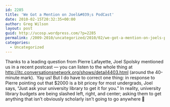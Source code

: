 ```yaml
---
id: 2285
title: 'We Got a Mention on Joel&#039;s PodCast'
date: 2010-02-15T20:32:35+00:00
author: Greg Wilson
layout: post
guid: http://ucosp.wordpress.com/?p=2285
permalink: /2009-2010/uncategorized/2010/02/we-got-a-mention-on-joels-podcast/
categories:
  - Uncategorized
---
```

Thanks to a leading question from Pierre Lafayette, Joel Spolsky mentioned us in a recent postcast &#8212; you can listen to the whole thing at  http://itc.conversationsnetwork.org/shows/detail4403.html (around the 40-minute mark).  Yay us! But I do have to correct one thing: in response to Pierre pointing out that $2000 is a bit pricey for most undergrads, Joel says, &#8220;Just ask your university library to get it for you.&#8221; In reality, university library budgets are being slashed left, right, and center; asking them to get anything that isn&#8217;t obviously scholarly isn&#8217;t going to go anywhere 🙁